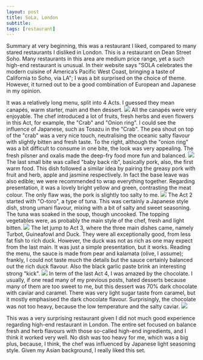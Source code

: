 ```yaml
---
layout: post
title: SoLa, London
subtitle: 
tags: [restaurant]
---
```


Summary at very beginning, this was a restaurant I liked, compared to many stared restaurants I disliked in London.
This is a restaurant on Dean Street Soho.
Many restaurants in this area are medium price range, yet a such high-end restaurant is unusual.
In their website says "SOLA celebrates the modern cuisine of America’s Pacific West Coast, bringing a taste of California to Soho, via LA"; I was a bit surprised on the choice of theme.
However, it turned out to be a good combination of European and Japanese in my opinion.

It was a relatively long menu, split into 4 Acts.
I guessed they mean canapés, warm starter, main and then dessert.
<img src="{{ 'img/Sola-menu.jpg' | relative_url }}" />
All the canapés were very enjoyable.
The chef introduced a lot of fruits, fresh herbs and even flowers in this Act, for example, the "Crab" and "Onion ring".
I could see the influence of Japanese, such as Tosazu in the "Crab".
The pea shout on top of the "crab" was a very nice touch, neutralising the oceanic salty flavour with slightly bitten and fresh taste.
To the right, although the "onion ring" was a bit difficult to consume in one bite, the look was very appealing.
The fresh pilsner and oxalis made the deep-fry food more fun and balanced.
<img src="{{ 'img/Sola-crab-ring.jpg' | relative_url }}" />
The last small bite was called "baby back rib", basically pork, also, the first warm food.
This dish followed a similar idea by pairing the greasy pork with fruit and herb, apple and jasmine respectively.
In fact the base leave was also edible; we were recommended to wrap everything together.
Regarding presentation, it was a lovely bright yellow and green, contrasting the meat colour.
The only flaw was, the pork is slightly too salty to me.
<img src="{{ 'img/Sola-pork.jpg' | relative_url }}" />
The Act 2 started with "O-toro", a type of tuna.
This was certainly a Japanese style dish, strong umani flavour, mixing with a bit of salty and sweet seasoning.
The tuna was soaked in the soup, though uncooked.
The topping vegetables were, as probably the main style of the chef, fresh and light bitten.
<img src="{{ 'img/Sola-o-toro.jpg' | relative_url }}" />
The let jump to Act 3, where the three main dishes came, namely Turbot, Guineafowl and Duck.
They were all exceptionally good, from less fat fish to rich duck.
However, the duck was not as rich as one may expect from the last main.
It was just a simple presentation, but it works.
Reading the menu, the sauce is made from pear and kalamata (olive, I assume); frankly, I could not taste much the details but the sauce certainly balanced out the rich duck flavour.
Also the black garlic paste brink an interesting strong "kick".
<img src="{{ 'img/Sola-duck.jpg' | relative_url }}" />
In term of the last Act 4, I was amazed by the chocolate.
I usually, if one read many of my previous posts, hated desserts because many of them are too sweet to me, but this dessert was 70% dark chocolate with caviar and caramel.
There was very light sugar taste from caramel, but it mostly emphasised the dark chocolate flavour.
Surprisingly, the chocolate was not too heavy, because the low temperature and the salty caviar.
<img src="{{ 'img/Sola-chocolate.jpg' | relative_url }}" />

This was a very surprising restaurant given I did not much good experience regarding high-end restaurant in London.
The entire set focused on balance fresh and herb flavours with those so-called high-end ingredients, and I think it worked very well.
No dish was too heavy for me, which was a big plus, because, I think, the chef was influenced by Japanese light seasoning style.
Given my Asian background, I really liked this set.
